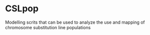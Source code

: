 # CSLpop
Modelling scrits that can be used to analyze the use and mapping of chromosome substitution line populations
